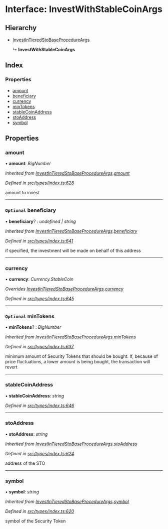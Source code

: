 # Interface: InvestWithStableCoinArgs

## Hierarchy

- [InvestInTieredStoBaseProcedureArgs](_types_index_.investintieredstobaseprocedureargs.md)

  ↳ **InvestWithStableCoinArgs**

## Index

### Properties

- [amount](_types_index_.investwithstablecoinargs.md#amount)
- [beneficiary](_types_index_.investwithstablecoinargs.md#optional-beneficiary)
- [currency](_types_index_.investwithstablecoinargs.md#currency)
- [minTokens](_types_index_.investwithstablecoinargs.md#optional-mintokens)
- [stableCoinAddress](_types_index_.investwithstablecoinargs.md#stablecoinaddress)
- [stoAddress](_types_index_.investwithstablecoinargs.md#stoaddress)
- [symbol](_types_index_.investwithstablecoinargs.md#symbol)

## Properties

### amount

• **amount**: _BigNumber_

_Inherited from [InvestInTieredStoBaseProcedureArgs](_types_index_.investintieredstobaseprocedureargs.md).[amount](_types_index_.investintieredstobaseprocedureargs.md#amount)_

_Defined in [src/types/index.ts:628](https://github.com/PolymathNetwork/polymath-sdk/blob/d34930f/src/types/index.ts#L628)_

amount to invest

---

### `Optional` beneficiary

• **beneficiary**? : _undefined | string_

_Inherited from [InvestInTieredStoBaseProcedureArgs](_types_index_.investintieredstobaseprocedureargs.md).[beneficiary](_types_index_.investintieredstobaseprocedureargs.md#optional-beneficiary)_

_Defined in [src/types/index.ts:641](https://github.com/PolymathNetwork/polymath-sdk/blob/d34930f/src/types/index.ts#L641)_

if specified, the investment will be made on behalf of this address

---

### currency

• **currency**: _Currency.StableCoin_

_Overrides [InvestInTieredStoBaseProcedureArgs](_types_index_.investintieredstobaseprocedureargs.md).[currency](_types_index_.investintieredstobaseprocedureargs.md#currency)_

_Defined in [src/types/index.ts:645](https://github.com/PolymathNetwork/polymath-sdk/blob/d34930f/src/types/index.ts#L645)_

---

### `Optional` minTokens

• **minTokens**? : _BigNumber_

_Inherited from [InvestInTieredStoBaseProcedureArgs](_types_index_.investintieredstobaseprocedureargs.md).[minTokens](_types_index_.investintieredstobaseprocedureargs.md#optional-mintokens)_

_Defined in [src/types/index.ts:637](https://github.com/PolymathNetwork/polymath-sdk/blob/d34930f/src/types/index.ts#L637)_

minimum amount of Security Tokens that should be bought.
If, because of price fluctuations, a lower amount is being bought, the transaction will revert

---

### stableCoinAddress

• **stableCoinAddress**: _string_

_Defined in [src/types/index.ts:646](https://github.com/PolymathNetwork/polymath-sdk/blob/d34930f/src/types/index.ts#L646)_

---

### stoAddress

• **stoAddress**: _string_

_Inherited from [InvestInTieredStoBaseProcedureArgs](_types_index_.investintieredstobaseprocedureargs.md).[stoAddress](_types_index_.investintieredstobaseprocedureargs.md#stoaddress)_

_Defined in [src/types/index.ts:624](https://github.com/PolymathNetwork/polymath-sdk/blob/d34930f/src/types/index.ts#L624)_

address of the STO

---

### symbol

• **symbol**: _string_

_Inherited from [InvestInTieredStoBaseProcedureArgs](_types_index_.investintieredstobaseprocedureargs.md).[symbol](_types_index_.investintieredstobaseprocedureargs.md#symbol)_

_Defined in [src/types/index.ts:620](https://github.com/PolymathNetwork/polymath-sdk/blob/d34930f/src/types/index.ts#L620)_

symbol of the Security Token
